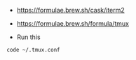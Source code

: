 - https://formulae.brew.sh/cask/iterm2
- https://formulae.brew.sh/formula/tmux

- Run this
```
code ~/.tmux.conf
```

